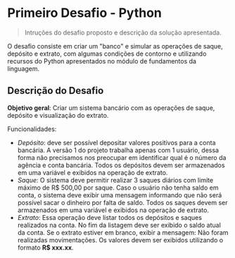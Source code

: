 # Primeiro Desafio - Python

> Intruções do desafio proposto e descrição da solução apresentada.

O desafio consiste em criar um "banco" e simular as operações de saque, depósito e extrato, com algumas condições de contorno e utilizando recursos do Python apresentados no módulo de fundamentos da linguagem.

## Descrição do Desafio

**Objetivo geral**: Criar um sistema bancário com as operações de saque, depósito e visualização do extrato.

Funcionalidades:
- _Depósito_: deve ser possível depositar valores positivos para a conta bancária. A versão 1 do projeto trabalha apenas com 1 usuário, dessa forma não precisamos nos preocupar em identificar qual é o número da agência e conta bancária. Todos os depósitos devem ser armazenados em uma variável e exibidos na operação de extrato.
- _Saque_: O sistema deve permitir realizar 3 saques diários com limite máximo de R$ 500,00 por saque. Caso o usuário não tenha saldo em conta, o sistema deve exibir uma mensagem informando que não será possível sacar o dinheiro por falta de saldo. Todos os saques devem ser armazenados em uma variável e exibidos na operação de extrato.
- _Extrato_: Essa operação deve listar todos os depósitos e saques realizados na conta. No fim da listagem deve ser exibido o saldo atual da conta. Se o extrato estiver em branco, exibir a mensagem: Não foram realizadas movimentações. Os valores devem ser exibidos utilizando o formato **R$ xxx.xx**.

